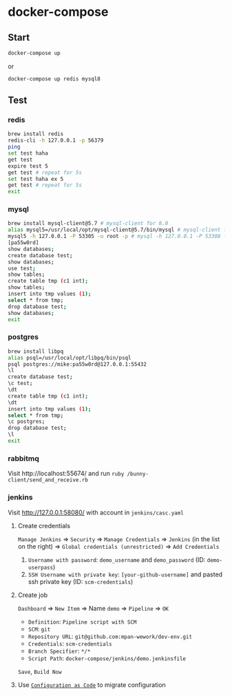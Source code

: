 # docker-compose

## Start

~~~bash
docker-compose up
~~~

or

~~~bash
docker-compose up redis mysql8
~~~

## Test

### redis

~~~bash
brew install redis
redis-cli -h 127.0.0.1 -p 56379
ping
set test haha
get test
expire test 5
get test # repeat for 5s
set test haha ex 5
get test # repeat for 5s
exit
~~~

### mysql

~~~bash
brew install mysql-client@5.7 # mysql-client for 8.0
alias mysql5=/usr/local/opt/mysql-client@5.7/bin/mysql # mysql-client for 8.0
mysql5 -h 127.0.0.1 -P 53305 -u root -p # mysql -h 127.0.0.1 -P 53308 -u root -p
[pa55w0rd]
show databases;
create database test;
show databases;
use test;
show tables;
create table tmp (c1 int);
show tables;
insert into tmp values (1);
select * from tmp;
drop database test;
show databases;
exit
~~~

### postgres

~~~bash
brew install libpq
alias psql=/usr/local/opt/libpq/bin/psql
psql postgres://mike:pa55w0rd@127.0.0.1:55432
\l
create database test;
\c test;
\dt
create table tmp (c1 int);
\dt
insert into tmp values (1);
select * from tmp;
\c postgres;
drop database test;
\l
exit
~~~

### rabbitmq

Visit http://localhost:55674/ and run `ruby /bunny-client/send_and_receive.rb`

### jenkins

Visit http://127.0.0.1:58080/ with account in `jenkins/casc.yaml`

1. Create credentials

    `Manage Jenkins` => `Security` => `Manage Credentials` => `Jenkins` (in the list on the right) => `Global credentials (unrestricted)` => `Add Credentials`

    1. `Username with password`: `demo_username` and `demo_password` (ID: `demo-userpass`)
    1. `SSH Username with private key`: `[your-github-username]` and pasted ssh private key (ID: `scm-credentials`)

1. Create job

    `Dashboard` => `New Item` => Name `demo` => `Pipeline` => `OK`

      * `Definition`: `Pipeline script with SCM`
      * `SCM`: `git`
      * `Repository URL`: `git@github.com:mpan-wework/dev-env.git`
      * `Credentials`: `scm-credentials`
      * `Branch Specifier`: `*/*`
      * `Script Path`: `docker-compose/jenkins/demo.jenkinsfile`

    `Save`, `Build Now`

1. Use [`Configuration as Code`](http://127.0.0.1:58080/configuration-as-code/) to migrate configuration
